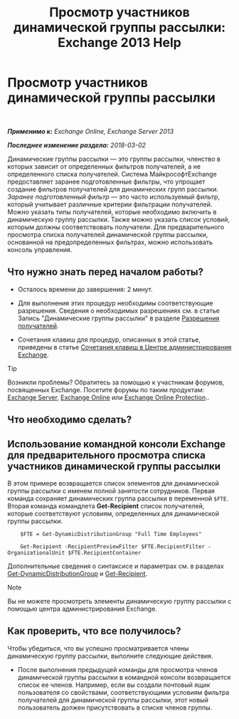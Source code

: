 ﻿---
title: 'Просмотр участников динамической группы рассылки: Exchange 2013 Help'
TOCTitle: Просмотр участников динамической группы рассылки
ms:assetid: 40b100c6-864e-4c82-9f98-08dd5c83e378
ms:mtpsurl: https://technet.microsoft.com/ru-ru/library/Bb232019(v=EXCHG.150)
ms:contentKeyID: 50487175
ms.date: 05/22/2018
mtps_version: v=EXCHG.150
ms.translationtype: MT
---

# Просмотр участников динамической группы рассылки

 

_**Применимо к:** Exchange Online, Exchange Server 2013_

_**Последнее изменение раздела:** 2018-03-02_

Динамические группы рассылки — это группы рассылки, членство в которых зависит от определенных фильтров получателей, а не определенного списка получателей. Система МайкрософтExchange предоставляет заранее подготовленные фильтры, что упрощает создание фильтров получателей для динамических групп рассылки. *Заранее подготовленный фильтр* — это часто используемый фильтр, который учитывает различные критерии фильтрации получателей. Можно указать типы получателей, которые необходимо включить в динамическую группу рассылки. Также можно указать список условий, которым должны соответствовать получатели. Для предварительного просмотра списка получателей динамической группы рассылки, основанной на предопределенных фильтрах, можно использовать консоль управления.

## Что нужно знать перед началом работы?

  - Осталось времени до завершения: 2 минут.

  - Для выполнения этих процедур необходимы соответствующие разрешения. Сведения о необходимых разрешениях см. в статье Запись "Динамические группы рассылки" в разделе [Разрешения получателей](recipients-permissions-exchange-2013-help.md).

  - Сочетания клавиш для процедур, описанных в этой статье, приведены в статье [Сочетания клавиш в Центре администрирования Exchange](keyboard-shortcuts-in-the-exchange-admin-center-exchange-online-protection-help.md).

> [!TIP]  
> Возникли проблемы? Обратитесь за помощью к участникам форумов, посвященных Exchange. Посетите форумы по таким продуктам: <a href="https://go.microsoft.com/fwlink/p/?linkid=60612">Exchange Server</a>, <a href="https://go.microsoft.com/fwlink/p/?linkid=267542">Exchange Online</a> или <a href="https://go.microsoft.com/fwlink/p/?linkid=285351">Exchange Online Protection</a>..


## Что необходимо сделать?

## Использование командной консоли Exchange для предварительного просмотра списка участников динамической группы рассылки

В этом примере возвращается список элементов для динамической группы рассылки с именем полной занятости сотрудников. Первая команда сохраняет динамических группа рассылки в переменной `$FTE`. Вторая команда командлета **Get-Recipient** список получателей, которые соответствуют условиям, определенных для динамической группы рассылки.

```
    $FTE = Get-DynamicDistributionGroup "Full Time Employees"
```
```
    Get-Recipient -RecipientPreviewFilter $FTE.RecipientFilter -OrganizationalUnit $FTE.RecipientContainer
```

Дополнительные сведения о синтаксисе и параметрах см. в разделах [Get-DynamicDistributionGroup](https://technet.microsoft.com/ru-ru/library/bb124762\(v=exchg.150\)) и [Get-Recipient](https://technet.microsoft.com/ru-ru/library/aa996921\(v=exchg.150\)).

> [!NOTE]  
> Вы не можете просмотреть элементы динамическую группу рассылки с помощью центра администрирования Exchange.


## Как проверить, что все получилось?

Чтобы убедиться, что вы успешно просматривается члены динамическую группу рассылки, выполните следующие действия.

  - После выполнения предыдущей команды для просмотра членов динамической группы рассылки в командной консоли возвращается список ее членов. Например, если вы создали почтовый ящик пользователя со свойствами, соответствующими условиям фильтра получателей для динамической группы рассылки, этот новый пользователь должен присутствовать в списке членов группы.

